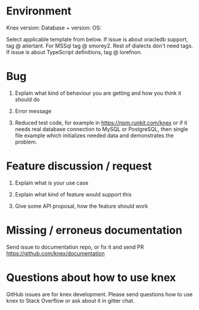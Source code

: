 # Environment

Knex version:
Database + version:
OS:

Select applicable template from below.
If issue is about oracledb support, tag @ atiertant. For MSSql tag @ smorey2.
Rest of dialects don't need tags.
If issue is about TypeScript definitions, tag @ lorefnon.

# Bug

1. Explain what kind of behaviour you are getting and how you think it should do

2. Error message

3. Reduced test code, for example in https://npm.runkit.com/knex or if it needs real
   database connection to MySQL or PostgreSQL, then single file example which initializes
   needed data and demonstrates the problem.

# Feature discussion / request

1. Explain what is your use case

2. Explain what kind of feature would support this

3. Give some API proposal, how the feature should work

# Missing / erroneus documentation

Send issue to documentation repo, or fix it and send PR https://github.com/knex/documentation

# Questions about how to use knex

GitHub issues are for knex development. Please send questions how to use knex to
Stack Overflow or ask about it in gitter chat.

